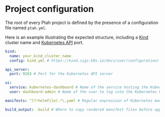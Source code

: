# Project configuration

The root of every Ptah project is defined by the presence of a configuration file named
`ptah.yml`.

Here is an example illustrating the expected structure, including a
[Kind](https://kind.sigs.k8s.io/docs/user/configuration/) cluster name and
[Kubernetes API](https://kubernetes.io/docs/concepts/overview/kubernetes-api/) port.

``` yaml
kind:
  name: your_kind_cluster_name
  config: kind.yml # https://kind.sigs.k8s.io/docs/user/configuration/

api_server:
  port: 9263 # Port for the Kubernetes API server

ui:
  service: kubernetes-dashboard # Name of the service hosting the Kubernetes UI
  user: dashboard-admin # Name of the user to log into the Kubernetes UI with.

manifests: ^(?!helmfile).*\.yaml # Regular expression of Kubernetes manifest files.

build_output: .build # Where to copy rendered manifest files before applying them.
```
